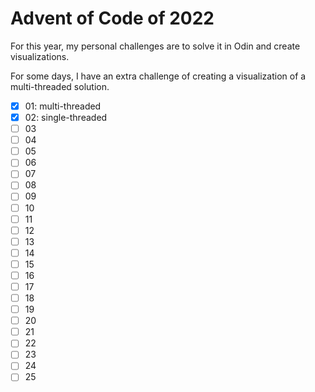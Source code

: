 # Advent of Code of 2022
For this year, my personal challenges are to solve it in Odin and create visualizations.

For some days, I have an extra challenge of creating a visualization of a multi-threaded solution.

- [x] 01: multi-threaded
- [x] 02: single-threaded
- [ ] 03
- [ ] 04
- [ ] 05
- [ ] 06
- [ ] 07
- [ ] 08
- [ ] 09
- [ ] 10
- [ ] 11
- [ ] 12
- [ ] 13
- [ ] 14
- [ ] 15
- [ ] 16
- [ ] 17
- [ ] 18
- [ ] 19
- [ ] 20
- [ ] 21
- [ ] 22
- [ ] 23
- [ ] 24
- [ ] 25